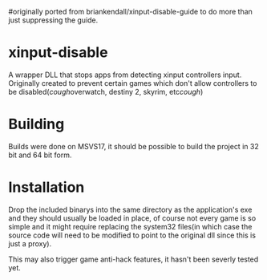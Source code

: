 #originally ported from  briankendall/xinput-disable-guide to do more than just suppressing the guide.

# xinput-disable
A wrapper DLL that stops apps from detecting xinput controllers input. Originally created to prevent certain games which don't allow controllers to be disabled(*cough*overwatch, destiny 2, skyrim, etc*cough*)

# Building
Builds were done on MSVS17, it should be possible to build the project in 32 bit and 64 bit form.  

# Installation
Drop the included binarys into the same directory as the application's exe and they should usually be loaded in place, of course not every game is so simple and it might require replacing the system32 files(in which case the source code will need to be modified to point to the original dll since this is just a proxy).

This may also trigger game anti-hack features, it hasn't been severly tested yet.